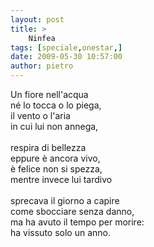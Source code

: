 ```yaml
---
layout: post
title: >
    Ninfea
tags: [speciale,onestar,]
date: 2009-05-30 10:57:00
author: pietro
---
```

Un fiore nell'acqua<br/>né lo tocca o lo piega,<br/>il vento o l'aria<br/>in cui lui non annega,<br/><br/>respira di bellezza<br/>eppure è ancora vivo,<br/>è felice non si spezza,<br/>mentre invece lui tardivo<br/><br/>sprecava il giorno a capire<br/>come sbocciare senza danno,<br/>ma ha avuto il tempo per morire:<br/>ha vissuto solo un anno.
